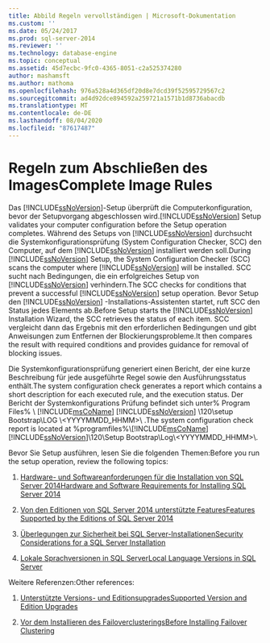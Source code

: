 ```yaml
---
title: Abbild Regeln vervollständigen | Microsoft-Dokumentation
ms.custom: ''
ms.date: 05/24/2017
ms.prod: sql-server-2014
ms.reviewer: ''
ms.technology: database-engine
ms.topic: conceptual
ms.assetid: 45d7ecbc-9fc0-4365-8051-c2a525374280
author: mashamsft
ms.author: mathoma
ms.openlocfilehash: 976a528a4d365df20d8e7dcd39f52595729567c2
ms.sourcegitcommit: ad4d92dce894592a259721a1571b1d8736abacdb
ms.translationtype: MT
ms.contentlocale: de-DE
ms.lasthandoff: 08/04/2020
ms.locfileid: "87617487"
---
```

# <a name="complete-image-rules"></a><span data-ttu-id="d33b0-102">Regeln zum Abschließen des Images</span><span class="sxs-lookup"><span data-stu-id="d33b0-102">Complete Image Rules</span></span>
  <span data-ttu-id="d33b0-103">Das [!INCLUDE[ssNoVersion](../../includes/ssnoversion-md.md)]-Setup überprüft die Computerkonfiguration, bevor der Setupvorgang abgeschlossen wird.</span><span class="sxs-lookup"><span data-stu-id="d33b0-103">[!INCLUDE[ssNoVersion](../../includes/ssnoversion-md.md)] Setup validates your computer configuration before the Setup operation completes.</span></span> <span data-ttu-id="d33b0-104">Während des Setups von [!INCLUDE[ssNoVersion](../../includes/ssnoversion-md.md)] durchsucht die Systemkonfigurationsprüfung (System Configuration Checker, SCC) den Computer, auf dem [!INCLUDE[ssNoVersion](../../includes/ssnoversion-md.md)] installiert werden soll.</span><span class="sxs-lookup"><span data-stu-id="d33b0-104">During [!INCLUDE[ssNoVersion](../../includes/ssnoversion-md.md)] Setup, the System Configuration Checker (SCC) scans the computer where [!INCLUDE[ssNoVersion](../../includes/ssnoversion-md.md)] will be installed.</span></span> <span data-ttu-id="d33b0-105">SCC sucht nach Bedingungen, die ein erfolgreiches Setup von [!INCLUDE[ssNoVersion](../../includes/ssnoversion-md.md)] verhindern.</span><span class="sxs-lookup"><span data-stu-id="d33b0-105">The SCC checks for conditions that prevent a successful [!INCLUDE[ssNoVersion](../../includes/ssnoversion-md.md)] setup operation.</span></span> <span data-ttu-id="d33b0-106">Bevor Setup den [!INCLUDE[ssNoVersion](../../includes/ssnoversion-md.md)] -Installations-Assistenten startet, ruft SCC den Status jedes Elements ab.</span><span class="sxs-lookup"><span data-stu-id="d33b0-106">Before Setup starts the [!INCLUDE[ssNoVersion](../../includes/ssnoversion-md.md)] Installation Wizard, the SCC retrieves the status of each item.</span></span> <span data-ttu-id="d33b0-107">SCC vergleicht dann das Ergebnis mit den erforderlichen Bedingungen und gibt Anweisungen zum Entfernen der Blockierungsprobleme.</span><span class="sxs-lookup"><span data-stu-id="d33b0-107">It then compares the result with required conditions and provides guidance for removal of blocking issues.</span></span>  
  
 <span data-ttu-id="d33b0-108">Die Systemkonfigurationsprüfung generiert einen Bericht, der eine kurze Beschreibung für jede ausgeführte Regel sowie den Ausführungsstatus enthält.</span><span class="sxs-lookup"><span data-stu-id="d33b0-108">The system configuration check generates a report which contains a short description for each executed rule, and the execution status.</span></span> <span data-ttu-id="d33b0-109">Der Bericht der Systemkonfigurations Prüfung befindet sich unter% Program Files% \\ [!INCLUDE[msCoName](../../includes/msconame-md.md)] [!INCLUDE[ssNoVersion](../../includes/ssnoversion-md.md)] \120\setup Bootstrap\LOG \\<YYYYMMDD_HHMM>\\ .</span><span class="sxs-lookup"><span data-stu-id="d33b0-109">The system configuration check report is located at %programfiles%\\[!INCLUDE[msCoName](../../includes/msconame-md.md)][!INCLUDE[ssNoVersion](../../includes/ssnoversion-md.md)]\120\Setup Bootstrap\Log\\<YYYYMMDD_HHMM>\\.</span></span>  
  
 <span data-ttu-id="d33b0-110">Bevor Sie Setup ausführen, lesen Sie die folgenden Themen:</span><span class="sxs-lookup"><span data-stu-id="d33b0-110">Before you run the setup operation, review the following topics:</span></span>  
  
1.  [<span data-ttu-id="d33b0-111">Hardware- und Softwareanforderungen für die Installation von SQL Server 2014</span><span class="sxs-lookup"><span data-stu-id="d33b0-111">Hardware and Software Requirements for Installing SQL Server 2014</span></span>](hardware-and-software-requirements-for-installing-sql-server.md)  
  
2.  [<span data-ttu-id="d33b0-112">Von den Editionen von SQL Server 2014 unterstützte Features</span><span class="sxs-lookup"><span data-stu-id="d33b0-112">Features Supported by the Editions of SQL Server 2014</span></span>](../../../2014/getting-started/features-supported-by-the-editions-of-sql-server-2014.md)  
  
3.  [<span data-ttu-id="d33b0-113">Überlegungen zur Sicherheit bei SQL Server-Installationen</span><span class="sxs-lookup"><span data-stu-id="d33b0-113">Security Considerations for a SQL Server Installation</span></span>](../../../2014/sql-server/install/security-considerations-for-a-sql-server-installation.md)  
  
4.  [<span data-ttu-id="d33b0-114">Lokale Sprachversionen in SQL Server</span><span class="sxs-lookup"><span data-stu-id="d33b0-114">Local Language Versions in SQL Server</span></span>](../../../2014/sql-server/install/local-language-versions-in-sql-server.md)  
  
 <span data-ttu-id="d33b0-115">Weitere Referenzen:</span><span class="sxs-lookup"><span data-stu-id="d33b0-115">Other references:</span></span>  
  
1.  [<span data-ttu-id="d33b0-116">Unterstützte Versions- und Editionsupgrades</span><span class="sxs-lookup"><span data-stu-id="d33b0-116">Supported Version and Edition Upgrades</span></span>](../../database-engine/install-windows/supported-version-and-edition-upgrades.md)  
  
2.  [<span data-ttu-id="d33b0-117">Vor dem Installieren des Failoverclusterings</span><span class="sxs-lookup"><span data-stu-id="d33b0-117">Before Installing Failover Clustering</span></span>](../failover-clusters/install/before-installing-failover-clustering.md)  
  
  
